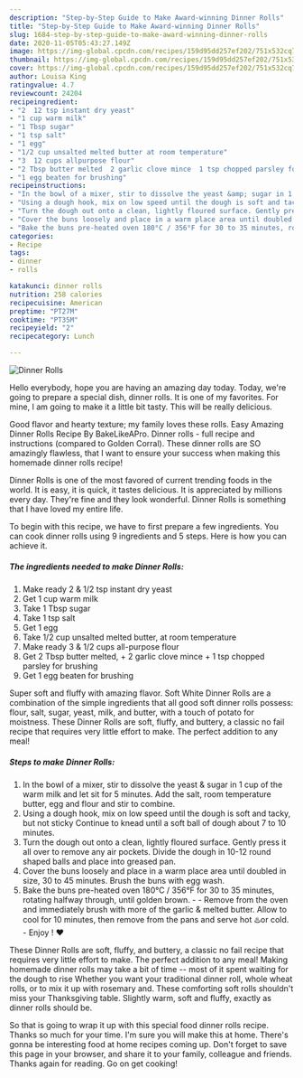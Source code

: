 ```yaml
---
description: "Step-by-Step Guide to Make Award-winning Dinner Rolls"
title: "Step-by-Step Guide to Make Award-winning Dinner Rolls"
slug: 1684-step-by-step-guide-to-make-award-winning-dinner-rolls
date: 2020-11-05T05:43:27.149Z
image: https://img-global.cpcdn.com/recipes/159d95dd257ef202/751x532cq70/dinner-rolls-recipe-main-photo.jpg
thumbnail: https://img-global.cpcdn.com/recipes/159d95dd257ef202/751x532cq70/dinner-rolls-recipe-main-photo.jpg
cover: https://img-global.cpcdn.com/recipes/159d95dd257ef202/751x532cq70/dinner-rolls-recipe-main-photo.jpg
author: Louisa King
ratingvalue: 4.7
reviewcount: 24204
recipeingredient:
- "2  12 tsp instant dry yeast"
- "1 cup warm milk"
- "1 Tbsp sugar"
- "1 tsp salt"
- "1 egg"
- "1/2 cup unsalted melted butter at room temperature"
- "3  12 cups allpurpose flour"
- "2 Tbsp butter melted  2 garlic clove mince  1 tsp chopped parsley for brushing"
- "1 egg beaten for brushing"
recipeinstructions:
- "In the bowl of a mixer, stir to dissolve the yeast &amp; sugar in 1 cup of the warm milk and let sit for 5 minutes. Add the salt, room temperature butter, egg and flour and stir to combine."
- "Using a dough hook, mix on low speed until the dough is soft and tacky, but not sticky Continue to knead until a soft ball of dough about 7 to 10 minutes."
- "Turn the dough out onto a clean, lightly floured surface. Gently press it all over to remove any air pockets. Divide the dough in 10-12 round shaped balls and place into greased pan."
- "Cover the buns loosely and place in a warm place area until doubled in size, 30 to 45 minutes. Brush the buns with egg wash."
- "Bake the buns pre-heated oven 180°C / 356°F for 30 to 35 minutes, rotating halfway through, until golden brown.     Remove from the oven and immediately brush with more of the garlic &amp; melted butter. Allow to cool for 10 minutes, then remove from the pans and serve hot ♨️or cold.   Enjoy ! ❤️"
categories:
- Recipe
tags:
- dinner
- rolls

katakunci: dinner rolls 
nutrition: 258 calories
recipecuisine: American
preptime: "PT27M"
cooktime: "PT35M"
recipeyield: "2"
recipecategory: Lunch

---
```



![Dinner Rolls](https://img-global.cpcdn.com/recipes/159d95dd257ef202/751x532cq70/dinner-rolls-recipe-main-photo.jpg)

Hello everybody, hope you are having an amazing day today. Today, we're going to prepare a special dish, dinner rolls. It is one of my favorites. For mine, I am going to make it a little bit tasty. This will be really delicious.

Good flavor and hearty texture; my family loves these rolls. Easy Amazing Dinner Rolls Recipe By BakeLikeAPro. Dinner rolls - full recipe and instructions (compared to Golden Corral). These dinner rolls are SO amazingly flawless, that I want to ensure your success when making this homemade dinner rolls recipe!

Dinner Rolls is one of the most favored of current trending foods in the world. It is easy, it is quick, it tastes delicious. It is appreciated by millions every day. They're fine and they look wonderful. Dinner Rolls is something that I have loved my entire life.


To begin with this recipe, we have to first prepare a few ingredients. You can cook dinner rolls using 9 ingredients and 5 steps. Here is how you can achieve it.

<!--inarticleads1-->

##### The ingredients needed to make Dinner Rolls:

1. Make ready 2 &amp; 1/2 tsp instant dry yeast
1. Get 1 cup warm milk
1. Take 1 Tbsp sugar
1. Take 1 tsp salt
1. Get 1 egg
1. Take 1/2 cup unsalted melted butter, at room temperature
1. Make ready 3 &amp; 1/2 cups all-purpose flour
1. Get 2 Tbsp butter melted, + 2 garlic clove mince + 1 tsp chopped parsley for brushing
1. Get 1 egg beaten for brushing


Super soft and fluffy with amazing flavor. Soft White Dinner Rolls are a combination of the simple ingredients that all good soft dinner rolls possess: flour, salt, sugar, yeast, milk, and butter, with a touch of potato for moistness. These Dinner Rolls are soft, fluffy, and buttery, a classic no fail recipe that requires very little effort to make. The perfect addition to any meal! 

<!--inarticleads2-->

##### Steps to make Dinner Rolls:

1. In the bowl of a mixer, stir to dissolve the yeast &amp; sugar in 1 cup of the warm milk and let sit for 5 minutes. Add the salt, room temperature butter, egg and flour and stir to combine.
1. Using a dough hook, mix on low speed until the dough is soft and tacky, but not sticky Continue to knead until a soft ball of dough about 7 to 10 minutes.
1. Turn the dough out onto a clean, lightly floured surface. Gently press it all over to remove any air pockets. Divide the dough in 10-12 round shaped balls and place into greased pan.
1. Cover the buns loosely and place in a warm place area until doubled in size, 30 to 45 minutes. Brush the buns with egg wash.
1. Bake the buns pre-heated oven 180°C / 356°F for 30 to 35 minutes, rotating halfway through, until golden brown.  -   -  Remove from the oven and immediately brush with more of the garlic &amp; melted butter. Allow to cool for 10 minutes, then remove from the pans and serve hot ♨️or cold.  -  Enjoy ! ❤️


These Dinner Rolls are soft, fluffy, and buttery, a classic no fail recipe that requires very little effort to make. The perfect addition to any meal! Making homemade dinner rolls may take a bit of time -- most of it spent waiting for the dough to rise Whether you want your traditional dinner roll, whole wheat rolls, or to mix it up with rosemary and. These comforting soft rolls shouldn&#39;t miss your Thanksgiving table. Slightly warm, soft and fluffy, exactly as dinner rolls should be. 

So that is going to wrap it up with this special food dinner rolls recipe. Thanks so much for your time. I'm sure you will make this at home. There's gonna be interesting food at home recipes coming up. Don't forget to save this page in your browser, and share it to your family, colleague and friends. Thanks again for reading. Go on get cooking!

